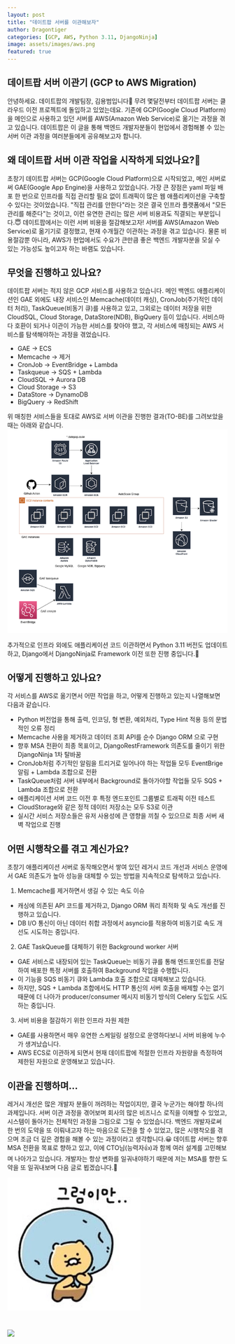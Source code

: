 ```yaml
---
layout: post
title: "데이트팝 서버를 이관해보자"
author: Dragontiger
categories: [GCP, AWS, Python 3.11, DjangoNinja]
image: assets/images/aws.png
featured: true
---
```


## 데이트팝 서버 이관기 (GCP to AWS Migration)

안녕하세요. 데이트팝의 개발팀장, 김용범입니다🙇
무려 몇달전부터 데이트팝 서버는 클라우드 이전 프로젝트에 돌입하고 있었는데요. 기존에 GCP(Google Cloud Platform)을 메인으로 사용하고 있던 서버를 AWS(Amazon Web Service)로 옮기는 과정을 겪고 있습니다. 데이트팝은 이 글을 통해 백엔드 개발자분들이 현업에서 경험해볼 수 있는 서버 이관 과정을 여러분들에게 공유해보고자 합니다.

## 왜 데이트팝 서버 이관 작업을 시작하게 되었나요?🧐

초창기 데이트팝 서버는 GCP(Google Cloud Platform)으로 시작되었고, 메인 서버로써 GAE(Google App Engine)을 사용하고 있었습니다. 가장 큰 장점은 yaml 파일 배포 한 번으로 인프라를 직접 관리할 필요 없이 트래픽이 많은 웹 애플리케이션을 구축할 수 있다는 것이었습니다. "직접 관리를 안한다"라는 것은 결국 인프라 플랫폼에서 "모든 관리를 해준다"는 것이고, 이런 유연한 관리는 많은 서버 비용과도 직결되는 부분입니다.😇 데이트팝에서는 이런 서버 비용을 절감해보고자! 서버를 AWS(Amazon Web Service)로 옮기기로 결정했고, 현재 수개월간 이관하는 과정을 겪고 있습니다. 물론 비용절감뿐 아니라, AWS가 현업에서도 수요가 큰만큼 좋은 백엔드 개발자분을 모실 수 있는 가능성도 높이고자 하는 바램도 있습니다.

## 무엇을 진행하고 있나요?

데이트팝 서버는 적지 않은 GCP 서비스를 사용하고 있습니다. 메인 백엔드 애플리케이션인 GAE 외에도 내장 서비스인 Memcache(데이터 캐싱), CronJob(주기적인 데이터 처리), TaskQueue(비동기 큐)를 사용하고 있고, 그외로는 데이터 저장을 위한 CloudSQL, Cloud Storage, DataStore(NDB), BigQuery 등이 있습니다. 서비스마다 호환이 되거나 이관이 가능한 서비스를 찾아야 했고, 각 서비스에 매칭되는 AWS 서비스를 탐색해야하는 과정을 겪었습니다.
- GAE -> ECS
- Memcache -> 제거
- CronJob -> EventBridge + Lambda
- Taskqueue -> SQS + Lambda
- CloudSQL -> Aurora DB
- Cloud Storage -> S3
- DataStore -> DynamoDB
- BigQuery -> RedShift

위 매칭한 서비스들을 토대로 AWS로 서버 이관을 진행한 결과(TO-BE)를 그려보았을 때는 아래와 같습니다.
![Untitled](/assets/images/posts/server-migration/AWS_TO_BE.png)

추가적으로 인프라 외에도 애플리케이션 코드 이관하면서 Python 3.11 버전도 업데이트하고, Django에서 DjangoNinja로 Framework 이전 또한 진행 중입니다.🤫

## 어떻게 진행하고 있나요?
각 서비스를 AWS로 옮기면서 어떤 작업을 하고, 어떻게 진행하고 있는지 나열해보면 다음과 같습니다.

- Python 버전업을 통해 출력, 인코딩, 형 변환, 예외처리, Type Hint 적용 등의 문법적인 오류 정리
- Memcache 사용을 제거하고 데이터 조회 API를 순수 Django ORM 으로 구현
- 향후 MSA 전환이 최종 목표이고, DjangoRestFramework 의존도를 줄이기 위한 DjangoNinja 1차 탈바꿈
- CronJob처럼 주기적인 알림을 트리거로 일어나야 하는 작업들 모두 EventBrige 알림 + Lambda 조합으로 전환
- TaskQueue처럼 서버 내부에서 Background로 돌아가야할 작업들 모두 SQS + Lambda 조합으로 전환
- 애플리케이션 서버 코드 이전 후 특정 엔드포인트 그룹별로 트래픽 이전 테스트
- CloudStorage와 같은 정적 데이터 저장소는 모두 S3로 이관
- 실시간 서비스 저장소들은 유저 사용성에 큰 영향을 끼칠 수 있으므로 최종 서버 새벽 작업으로 진행

## 어떤 시행착오를 겪고 계신가요?
초창기 애플리케이션 서버로 동작해오면서 쌓여 있던 레거시 코드 개선과 서비스 운영에서 GAE 의존도가 높아 성능을 대체할 수 있는 방법을 지속적으로 탐색하고 있습니다.

1. Memcache를 제거하면서 생길 수 있는 속도 이슈
- 캐싱에 의존된 API 코드를 제거하고, Django ORM 쿼리 최적화 및 속도 개선를 진행하고 있습니다.
- DB I/O 통신이 아닌 데이터 취합 과정에서 asyncio를 적용하여 비동기로 속도 개선도 시도하는 중입니다.
2. GAE TaskQueue를 대체하기 위한 Background worker 서버
- GAE 서비스로 내장되어 있는 TaskQueue는 비동기 큐를 통해 엔드포인트를 전달하여 배포한 특정 서버를 호출하여 Background 작업을 수행합니다.
- 이 기능을 SQS 비동기 큐와 Lambda 호출 조합으로 대체해보고 있습니다.
- 하지만, SQS + Lambda 조합에서도 HTTP 통신의 서버 호출을 배제할 수는 없기 때문에 더 나아가 producer/consumer 메시지 비동기 방식의 Celery 도입도 시도하는 중입니다.
3. 서버 비용을 절감하기 위한 인프라 자원 제한
- GAE를 사용하면서 매우 유연한 스케일링 설정으로 운영하다보니 서버 비용에 누수가 생겨났습니다.
- AWS ECS로 이관하게 되면서 현재 데이트팝에 적절한 인프라 자원량을 측정하여 제한된 자원으로 운영해보고 있습니다.

## 이관을 진행하며...
레거시 개선은 많은 개발자 분들이 꺼려하는 작업이지만, 결국 누군가는 해야할 하나의 과제입니다. 서버 이관 과정을 겪어보며 회사의 많은 비즈니스 로직을 이해할 수 있었고, 시스템이 돌아가는 전체적인 과정을 그림으로 그릴 수 있었습니다.
백엔드 개발자로써 한 번의 도약을 또 이뤄내고자 하는 마음으로 도전을 할 수 있었고, 많은 시행착오를 겪으며 조금 더 깊은 경험을 해볼 수 있는 과정이라고 생각합니다.😀
데이트팝 서버는 향후 MSA 전환을 목표로 향하고 있고, 이에 CTO님(능력자👍)과 함께 여러 설계를 고민해보며 나아가고 있습니다. 개발자는 항상 변화를 일궈내야하기 때문에 저는 MSA를 향한 도약을 또 일궈내보며 다음 글로 뵙겠습니다.🙇

![Untitled](/assets/images/posts/server-migration/bye.webp)

<div style="max-width: 500px; width: 100%; margin-top: 40px;" >
<a href="https://datepop.co.kr/exhibition/list/666" target="_blank" rel="noopener noreferrer">
 <img src="https://cdn.datepop.co.kr/image/marketing/exhibition/list/2024-10-31/tz9faq9gl8.png=w1080">
 </a>
</div>